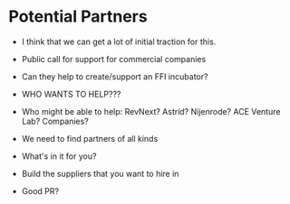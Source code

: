 # Potential Partners

* I think that we can get a lot of initial traction for this.

* Public call for support for commercial companies
* Can they help to create/support an FFI incubator?
* WHO WANTS TO HELP???

* Who might be able to help: RevNext?  Astrid?  Nijenrode?  ACE Venture Lab?  Companies?
* We need to find partners of all kinds

* What's in it for you?
* Build the suppliers that you want to hire in
* Good PR?
